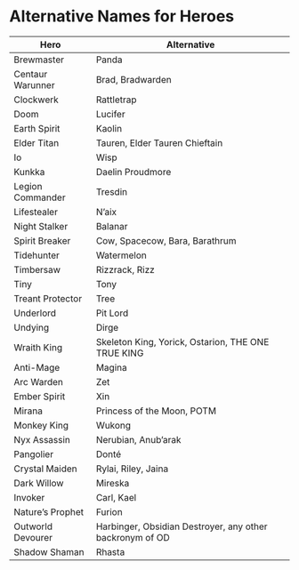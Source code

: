 # Alternative Names for Heroes 

|Hero|Alternative |
|--|--|
|Brewmaster|Panda|
|Centaur Warunner|Brad, Bradwarden|
|Clockwerk|Rattletrap|
|Doom|Lucifer|
|Earth Spirit|Kaolin|
|Elder Titan|Tauren, Elder Tauren Chieftain|
|Io|Wisp|
|Kunkka|Daelin Proudmore|
|Legion Commander|Tresdin|
|Lifestealer|N’aix|
|Night Stalker|Balanar|
|Spirit Breaker|Cow, Spacecow, Bara, Barathrum|
|Tidehunter|Watermelon|
|Timbersaw|Rizzrack, Rizz|
|Tiny|Tony|
|Treant Protector|Tree|
|Underlord|Pit Lord|
|Undying|Dirge|
|Wraith King|Skeleton King, Yorick, Ostarion, THE ONE TRUE KING|
|Anti-Mage|Magina|
|Arc Warden|Zet|
|Ember Spirit|Xin|
|Mirana|Princess of the Moon, POTM|
|Monkey King|Wukong|
|Nyx Assassin|Nerubian, Anub’arak|
|Pangolier|Donté|
|Crystal Maiden|Rylai, Riley, Jaina|
|Dark Willow|Mireska|
|Invoker|Carl, Kael|
|Nature’s Prophet|Furion|
|Outworld Devourer|Harbinger, Obsidian Destroyer, any other backronym of OD|
|Shadow Shaman|Rhasta|
